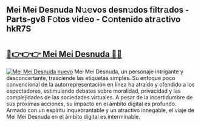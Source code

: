 ## Mei Mei Desnuda N𝚞𝚎vos desn𝚞dos filtr𝚊dos - Parts-gv8 F𝚘tos vid𝚎o - C𝚘ntenido atr𝚊ctivo hkR7S

# <h2><a href="http://mb97y8.tromn.icu/?c=Mei+Mei+Desnuda">🔗👉👉👉 Mei Mei Desnuda 🔗🔗</a></h2>

[![Mei Mei Desnuda nuevo](https://i.imgur.com/pEAQMta.gif)](http://mb97y8.tromn.icu/?c=Mei+Mei+Desnuda)
Mei Mei Desnuda, un personaje intrigante y desconcertante, trasciende las etiquetas simples. Su enfoque poco convencional de la autorrepresentación en línea ha atraído y ofendido a los espectadores, estimulando debates sobre moralidad, privacidad y las complejidades de las sociedades virtuales. A pesar de la incertidumbre de sus próximas acciones, su impacto en el ámbito digital es profundo. Armado con un espíritu inquebrantable y un atractivo innegable, el viaje de Mei Mei Desnuda en el ámbito digital es interminable.
